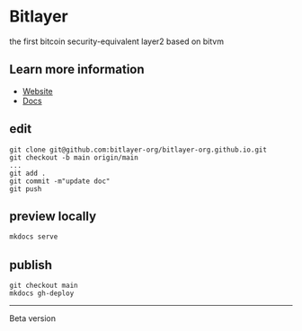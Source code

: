 # Bitlayer

the first bitcoin security-equivalent layer2 based on bitvm

## Learn more information

- [Website](https://www.bitlayer.org/)
- [Docs](https://docs.bitlayer.org/)

## edit
```
git clone git@github.com:bitlayer-org/bitlayer-org.github.io.git 
git checkout -b main origin/main
...
git add .
git commit -m"update doc"
git push
```

## preview locally

```bash
mkdocs serve
```


## publish
```
git checkout main
mkdocs gh-deploy 
```

---

Beta version

